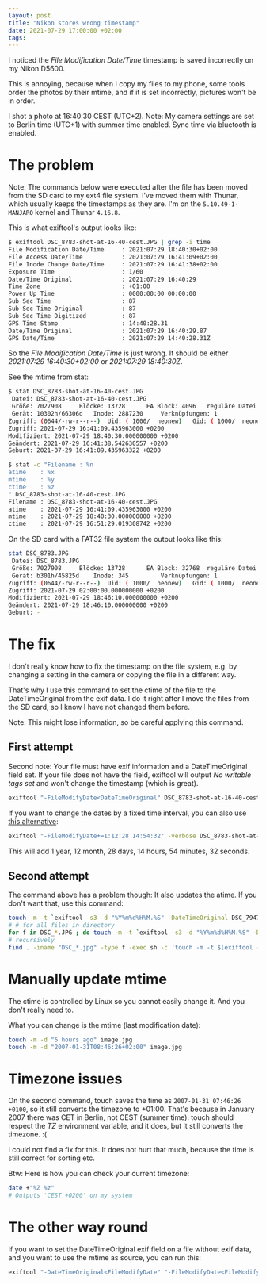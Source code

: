 ```yaml
---
layout: post
title: "Nikon stores wrong timestamp"
date: 2021-07-29 17:00:00 +02:00
tags:
---
```


I noticed the *File Modification Date/Time* timestamp is saved incorrectly
on my Nikon D5600.

This is annoying, because when I copy my files to my phone, some tools order the
photos by their mtime, and if it is set incorrectly, pictures won't be in order.

I shot a photo at 16:40:30 CEST (UTC+2).
Note: My camera settings are set to Berlin time (UTC+1) with summer time enabled.
Sync time via bluetooth is enabled.

# The problem

Note: The commands below were executed after the file has been moved from the SD card to my ext4 file system.
I've moved them with Thunar, which usually keeps the timestamps as they are.
I'm on the `5.10.49-1-MANJARO` kernel and Thunar `4.16.8`.

This is what exiftool's output looks like:

```bash
$ exiftool DSC_8783-shot-at-16-40-cest.JPG | grep -i time
File Modification Date/Time     : 2021:07:29 18:40:30+02:00
File Access Date/Time           : 2021:07:29 16:41:09+02:00
File Inode Change Date/Time     : 2021:07:29 16:41:38+02:00
Exposure Time                   : 1/60
Date/Time Original              : 2021:07:29 16:40:29
Time Zone                       : +01:00
Power Up Time                   : 0000:00:00 00:00:00
Sub Sec Time                    : 87
Sub Sec Time Original           : 87
Sub Sec Time Digitized          : 87
GPS Time Stamp                  : 14:40:28.31
Date/Time Original              : 2021:07:29 16:40:29.87
GPS Date/Time                   : 2021:07:29 14:40:28.31Z
```

So the *File Modification Date/Time* is just wrong.
It should be either *2021:07:29 16:40:30+02:00* or
*2021:07:29 18:40:30Z*.

See the mtime from stat:

```bash
$ stat DSC_8783-shot-at-16-40-cest.JPG 
 Datei: DSC_8783-shot-at-16-40-cest.JPG
 Größe: 7027908   	Blöcke: 13728      EA Block: 4096   reguläre Datei
 Gerät: 10302h/66306d	Inode: 2887230     Verknüpfungen: 1
Zugriff: (0644/-rw-r--r--)  Uid: ( 1000/  neonew)   Gid: ( 1000/  neonew)
Zugriff: 2021-07-29 16:41:09.435963000 +0200
Modifiziert: 2021-07-29 18:40:30.000000000 +0200
Geändert: 2021-07-29 16:41:38.542630557 +0200
Geburt: 2021-07-29 16:41:09.435963322 +0200

$ stat -c "Filename : %n
atime    : %x
mtime    : %y
ctime    : %z
" DSC_8783-shot-at-16-40-cest.JPG 
Filename : DSC_8783-shot-at-16-40-cest.JPG
atime    : 2021-07-29 16:41:09.435963000 +0200
mtime    : 2021-07-29 18:40:30.000000000 +0200
ctime    : 2021-07-29 16:51:29.019308742 +0200
```

On the SD card with a FAT32 file system the output looks like this:

```bash
stat DSC_8783.JPG 
 Datei: DSC_8783.JPG
 Größe: 7027908   	Blöcke: 13728      EA Block: 32768  reguläre Datei
 Gerät: b301h/45825d	Inode: 345         Verknüpfungen: 1
Zugriff: (0644/-rw-r--r--)  Uid: ( 1000/  neonew)   Gid: ( 1000/  neonew)
Zugriff: 2021-07-29 02:00:00.000000000 +0200
Modifiziert: 2021-07-29 18:46:10.000000000 +0200
Geändert: 2021-07-29 18:46:10.000000000 +0200
Geburt: -
```

# The fix

I don't really know how to fix the timestamp on the file system,
e.g. by changing a setting in the camera or copying the file in a
different way.

That's why I use this command to set the ctime of the file to the
DateTimeOriginal from the exif data.
I do it right after I move the files from the SD card, so I know I have
not changed them before.

Note: This might lose information, so be careful applying this command.  

## First attempt

Second note: Your file must have exif information and a DateTimeOriginal field set.
If your file does not have the field, exiftool will output *No writable tags set*
and won't change the timestamp (which is great).

```bash
exiftool "-FileModifyDate<DateTimeOriginal" DSC_8783-shot-at-16-40-cest.JPG
```

If you want to change the dates by a fixed time interval, you can also use
[this alternative](https://photo.stackexchange.com/questions/7919/how-to-shift-exif-date-time-created-by-time-in-days-hours-minutes):

```bash
exiftool "-FileModifyDate+=1:12:28 14:54:32" -verbose DSC_8783-shot-at-16-40-cest.JPG
```

This will add 1 year, 12 month, 28 days, 14 hours, 54 minutes, 32 seconds.

## Second attempt

The command above has a problem though: It also updates the atime.
If you don't want that, use this command:

```bash
touch -m -t `exiftool -s3 -d "%Y%m%d%H%M.%S" -DateTimeOriginal DSC_7947.JPG` DSC_7947.JPG
# # for all files in directory
for f in DSC_*.JPG ; do touch -m -t `exiftool -s3 -d "%Y%m%d%H%M.%S" -DateTimeOriginal "$f"` "$f" ; done
# recursively
find . -iname "DSC_*.jpg" -type f -exec sh -c 'touch -m -t $(exiftool -s3 -d "%Y%m%d%H%M.%S" -DateTimeOriginal "$1") "$1"' sh {} \;
```

# Manually update mtime 

The ctime is controlled by Linux so you cannot easily change it.
And you don't really need to.

What you can change is the mtime (last modification date):

```bash
touch -m -d "5 hours ago" image.jpg
touch -m -d "2007-01-31T08:46:26+02:00" image.jpg
```

# Timezone issues

On the second command, touch saves the time as `2007-01-31 07:46:26 +0100`,
so it still converts the timezone to +01:00.
That's because in January 2007 there was CET in Berlin, not CEST (summer time).
touch should respect the *TZ* environment variable, and it does, but it
still converts the timezone. :(

I could not find a fix for this. It does not hurt that much, because the time
is still correct for sorting etc.

Btw: Here is how you can check your current timezone:

```bash
date +"%Z %z"
# Outputs 'CEST +0200' on my system
```

# The other way round

If you want to set the DateTimeOriginal exif field on a file without exif data,
and you want to use the mtime as source, you can run this:

```bash
exiftool "-DateTimeOriginal<FileModifyDate" "-FileModifyDate<FileModifyDate" no-exif.jpg
```
